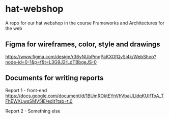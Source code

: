 # hat-webshop

A repo for our hat webshop in the course Frameworks and Architectures for the web

## Figma for wireframes, color, style and drawings 
https://www.figma.com/design/r36yNUbPmqPaKXOfQvSi4k/WebShop?node-id=0-1&p=f&t=L3G9J2rLdTBbgeJS-0

## Documents for writing reports
Report 1 - front-end
https://docs.google.com/document/d/1BUmROktEYnVhVbaULldqKUIfToA_TFhEWXLwsSMV5IE/edit?tab=t.0

Report 2 - Something else 
